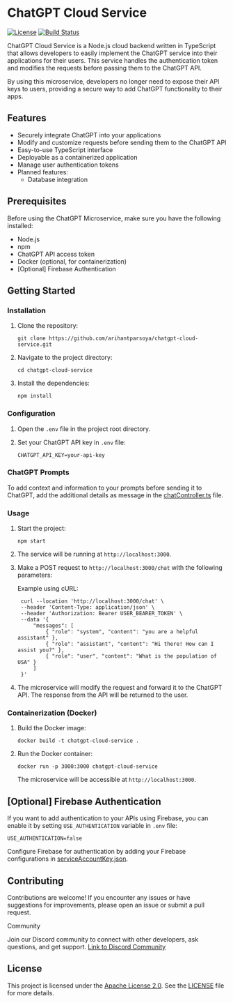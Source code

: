 # ChatGPT Cloud Service


[![License](https://img.shields.io/badge/License-Apache%202.0-blue.svg)](https://opensource.org/licenses/Apache-2.0)
[![Build Status](https://travis-ci.com/your-username/chatgpt-microservice.svg?branch=main)](https://travis-ci.com/your-username/chatgpt-microservice)

ChatGPT Cloud Service is a Node.js cloud backend written in TypeScript that allows developers to easily implement the ChatGPT service into their applications for their users. This service handles the authentication token and modifies the requests before passing them to the ChatGPT API.

By using this microservice, developers no longer need to expose their API keys to users, providing a secure way to add ChatGPT functionality to their apps.

## Features

- Securely integrate ChatGPT into your applications
- Modify and customize requests before sending them to the ChatGPT API
- Easy-to-use TypeScript interface
- Deployable as a containerized application
- Manage user authentication tokens
- Planned features:
  - Database integration

## Prerequisites

Before using the ChatGPT Microservice, make sure you have the following installed:

- Node.js
- npm
- ChatGPT API access token
- Docker (optional, for containerization)
- [Optional] Firebase Authentication

## Getting Started

### Installation

1. Clone the repository:

   ```shell
   git clone https://github.com/arihantparsoya/chatgpt-cloud-service.git
   ```

2. Navigate to the project directory:

   ```shell
   cd chatgpt-cloud-service
   ```

3. Install the dependencies:

   ```shell
   npm install
   ```

### Configuration

1. Open the `.env` file in the project root directory.

2. Set your ChatGPT API key in `.env` file:

   ```plaintext
   CHATGPT_API_KEY=your-api-key
   ```

### ChatGPT Prompts

To add context and information to your prompts before sending it to ChatGPT, add the additional details as message in the [chatController.ts](https://github.com/arihantparsoya/chatgpt-cloud-service/blob/main/src/controllers/chatController.ts#L11) file.

### Usage

1. Start the project:

   ```shell
   npm start
   ```

2. The service will be running at `http://localhost:3000`.

3. Make a POST request to `http://localhost:3000/chat` with the following parameters:

   Example using cURL:

   ```shell
    curl --location 'http://localhost:3000/chat' \
    --header 'Content-Type: application/json' \
    --header 'Authorization: Bearer USER_BEARER_TOKEN' \
    --data '{
        "messages": [
            { "role": "system", "content": "you are a helpful assistant" },
            { "role": "assistant", "content": "Hi there! How can I assist you?" },
            { "role": "user", "content": "What is the population of USA" }
        ]
    }'
   ```

4. The microservice will modify the request and forward it to the ChatGPT API. The response from the API will be returned to the user.

### Containerization (Docker)

1. Build the Docker image:

   ```shell
   docker build -t chatgpt-cloud-service .
   ```

2. Run the Docker container:

   ```shell
   docker run -p 3000:3000 chatgpt-cloud-service
   ```

   The microservice will be accessible at `http://localhost:3000`.

## [Optional] Firebase Authentication
If you want to add authentication to your APIs using Firebase, you can enable it by setting `USE_AUTHENTICATION` variable in `.env` file:

  ```
  USE_AUTHENTICATION=false
  ```

Configure Firebase for authentication by adding your Firebase configurations in [serviceAccountKey.json](https://github.com/arihantparsoya/chatgpt-cloud-service/blob/main/serviceAccountKey.json).

## Contributing

Contributions are welcome! If you encounter any issues or have suggestions for improvements, please open an issue or submit a pull request.

Community

Join our Discord community to connect with other developers, ask questions, and get support. [Link to Discord Community](https://discord.gg/NA9nkZaQnv)

## License

This project is licensed under the [Apache License 2.0](https://opensource.org/licenses/Apache-2.0). See the [LICENSE](LICENSE) file for more details.
